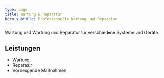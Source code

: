 ```yaml
---
type: page
title: Wartung & Reparatur
hero_subtitle: Professionelle Wartung und Reparatur
---
```


Wartung und Wartung und Reparatur für verschiedene Systeme und Geräte.

## Leistungen

- Wartung
- Reparatur
- Vorbeugende Maßnahmen
